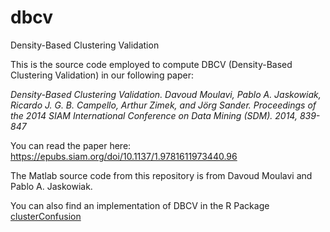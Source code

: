 # dbcv
Density-Based Clustering Validation

This is the source code employed to compute DBCV (Density-Based Clustering Validation) in our following paper:

*Density-Based Clustering Validation. Davoud Moulavi, Pablo A. Jaskowiak, Ricardo J. G. B. Campello, Arthur Zimek, and Jörg Sander. Proceedings of the 2014 SIAM International Conference on Data Mining (SDM). 2014, 839-847*

You can read the paper here: https://epubs.siam.org/doi/10.1137/1.9781611973440.96

The Matlab source code from this repository is from Davoud Moulavi and Pablo A. Jaskowiak.

You can also find an implementation of DBCV in the R Package [clusterConfusion](https://github.com/pajaskowiak/clusterConfusion)
